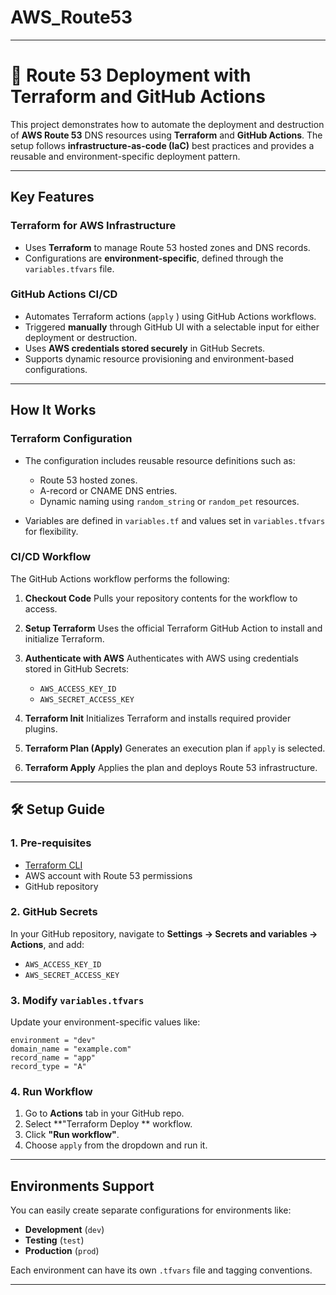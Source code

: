 # AWS_Route53
---

# 🚀 Route 53 Deployment with Terraform and GitHub Actions

This project demonstrates how to automate the deployment and destruction of **AWS Route 53** DNS resources using **Terraform** and **GitHub Actions**. The setup follows **infrastructure-as-code (IaC)** best practices and provides a reusable and environment-specific deployment pattern.

---


##  Key Features

###  Terraform for AWS Infrastructure

* Uses **Terraform** to manage Route 53 hosted zones and DNS records.
* Configurations are **environment-specific**, defined through the `variables.tfvars` file.

###  GitHub Actions CI/CD

* Automates Terraform actions (`apply` ) using GitHub Actions workflows.
* Triggered **manually** through GitHub UI with a selectable input for either deployment or destruction.
* Uses **AWS credentials stored securely** in GitHub Secrets.
* Supports dynamic resource provisioning and environment-based configurations.

---

##  How It Works

###  Terraform Configuration

* The configuration includes reusable resource definitions such as:

  * Route 53 hosted zones.
  * A-record or CNAME DNS entries.
  * Dynamic naming using `random_string` or `random_pet` resources.
* Variables are defined in `variables.tf` and values set in `variables.tfvars` for flexibility.

###  CI/CD Workflow

The GitHub Actions workflow performs the following:

1. **Checkout Code**
   Pulls your repository contents for the workflow to access.

2. **Setup Terraform**
   Uses the official Terraform GitHub Action to install and initialize Terraform.

3. **Authenticate with AWS**
   Authenticates with AWS using credentials stored in GitHub Secrets:

   * `AWS_ACCESS_KEY_ID`
   * `AWS_SECRET_ACCESS_KEY`

4. **Terraform Init**
   Initializes Terraform and installs required provider plugins.

5. **Terraform Plan (Apply)**
   Generates an execution plan if `apply` is selected.

6. **Terraform Apply**
   Applies the plan and deploys Route 53 infrastructure.
---

## 🛠 Setup Guide

### 1. Pre-requisites

* [Terraform CLI](https://www.terraform.io/downloads)
* AWS account with Route 53 permissions
* GitHub repository

### 2. GitHub Secrets

In your GitHub repository, navigate to **Settings → Secrets and variables → Actions**, and add:

* `AWS_ACCESS_KEY_ID`
* `AWS_SECRET_ACCESS_KEY`

### 3. Modify `variables.tfvars`

Update your environment-specific values like:

```hcl
environment = "dev"
domain_name = "example.com"
record_name = "app"
record_type = "A"
```

### 4. Run Workflow

1. Go to **Actions** tab in your GitHub repo.
2. Select **"Terraform Deploy ** workflow.
3. Click **"Run workflow"**.
4. Choose  `apply` from the dropdown and run it.

---

##  Environments Support

You can easily create separate configurations for environments like:

* **Development** (`dev`)
* **Testing** (`test`)
* **Production** (`prod`)

Each environment can have its own `.tfvars` file and tagging conventions.

---




